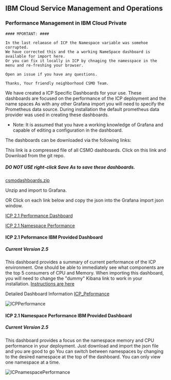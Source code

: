 ## IBM Cloud Service Management and Operations
### Performance Management in IBM Cloud Private
```
#### MPORTANT: #### 

In the last relaease of ICP the Namespace variable was somehoe corrupted. 
We have corrected this and the a working NameSpace dashboard is available for import here. 
Or you can fix it locally in ICP by chnaging the namesspace in the menu and re-freshing your browser. 

Open an issue if you have any questions. 

Thanks, Your friendly neighborhood CSMO Team. 
````

We have created a ICP Specific Dashboards for your use. These dashboards are focused on the performance of the ICP deployment and the name spaces
As with any other Grafana import you will need to specify the Prometheus data source. During installation the default prometheus data provider was used in creating these dashboards.

* Note: It is assumed that you have a working knowledge of Grafana and capable of editing a configuration in the dashboard.

The dashboards can be downloaded via the following links: 

This link is a compressed file of all CSMO dashboards. Click on this link and Download from the git repo. 

##### DO NOT USE right-click Save As to save these dashboards. 

[csmodashboards.zip](https://github.com/ibm-cloud-architecture/CSMO-ICP/blob/master/grafana/csmodashboards/csmodashboards.zip) 

Unzip and import to Grafana. 

 OR 
 Click on each link below and copy the json into the Grafana import json window. 
 
[ICP 2.1 Performance Dashboard](https://github.com/ibm-cloud-architecture/CSMO-ICP/blob/master/grafana/csmodashboards/ICP%202.1.0.1%20Performance%20IBM%20Provided%202.5-1522946498049.json)

[ICP 2.1 Namespace Performance](https://github.com/ibm-cloud-architecture/CSMO-ICP/blob/master/grafana/csmodashboards/ICP%202.1.0.1%20Namespaces%20Performance%202.5%20IBM%20Provided-1522946328109.json)

#### ICP 2.1 Peformance IBM Provided Dashboard
##### Current Version 2.5
This dashboard provides a summary of current performance of the ICP environment. One should be able to immediately see what components are the top 5 consumers of CPU and Memory.  When importing this dashboard, you will need to change the "dummy" Kibana link to work in your installation. [Instructions are here](https://github.com/ibm-cloud-architecture/CSMO-ICP/blob/master/grafana/Edit_Kibana_Link.md)

Detailed Dashboard Information [ICP_Peformance](ICP_Performance_Dashboard_Detail.md)

![ICPPerformance](images/ICPperf1.png)

####  ICP 2.1 Namespace Performance IBM Provided Dashboard
##### Current Version 2.5
This dashboard provides a focus on the namespace memory and CPU performance in your deployment. Just download and import the json file and you are good to go
You can switch between namespaces by changing to the desired namespace at the top of the dashboard. You can only view one namespace at a time.

![ICPnamespacePerformance](images/ICPnamspperf1.png)
